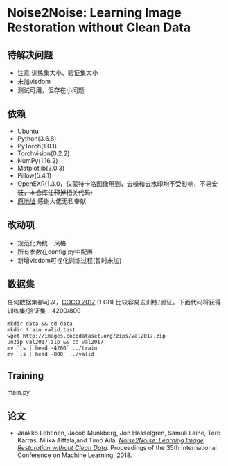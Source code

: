 # Noise2Noise: Learning Image Restoration without Clean Data

## 待解决问题

* 注意 训练集大小、验证集大小
* 未加visdom
* 测试可用，但存在小问题


## 依赖

* Ubuntu
* Python(3.6.8)
* PyTorch(1.0.1)
* Torchvision(0.2.2)
* NumPy(1.16.2)
* Matplotlib(3.0.3)
* Pillow(5.4.1)
* ~~OpenEXR(1.3.0，仅蒙特卡洛图像用到，去噪和去水印均不受影响，不易安装，本仓库注释掉相关代码)~~
* [原地址](https://github.com/joeylitalien/noise2noise-pytorch) 感谢大佬无私奉献
## 改动项

- 规范化为统一风格
- 所有参数在config.py中配置
- 新增visdom可视化训练过程(暂时未加)



## 数据集

任何数据集都可以，[COCO 2017](http://cocodataset.org/#download) (1 GB) 比较容易去训练/验证。下面代码将获得训练集/验证集：4200/800 
```
mkdir data && cd data
mkdir train valid test
wget http://images.cocodataset.org/zips/val2017.zip
unzip val2017.zip && cd val2017
mv `ls | head -4200` ../train
mv `ls | head -800` ../valid
```

## Training
main.py

## 论文
* Jaakko Lehtinen, Jacob Munkberg, Jon Hasselgren, Samuli Laine, Tero Karras, Miika Aittala,and Timo Aila. [*Noise2Noise: Learning Image Restoration without Clean Data*](https://research.nvidia.com/publication/2018-07_Noise2Noise%3A-Learning-Image). Proceedings of the 35th International Conference on Machine Learning, 2018.
